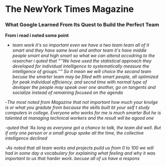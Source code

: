 # The NewYork Times Magazine

### What Google Learned From Its Quest to Build the Perfect Team

**From i read i noted some point**

- *team work it's so important even we have a two team team all of it smart and they have same level and anthor team it's have middle people smart and  high smart so what we can attend accodring to the resarcher i quted that "‘‘We have used the statistical approach they developed for individual intelligence to systematically measure the intelligence of groups.’’"*
*So it mean we will choice the secand team  becuse the smarter team may be filled with smart people, all optimized for peak individual efficiency. and secnd time with normal type of devloper the people may speak over one another, go on tangents and socialize instead of remaining focused on the agenda*

-*The most noted from Magazine  that  not important how much your knolge is or what you gradute from because the skills built bt your self t study computers in college. Everyone who works for me is much smarter  But he is talented at managing technical workers and the result will be agood one*


-*quted that ‘As long as everyone got a chance to talk, the team did well. But if only one person or a small group spoke all the time, the collective intelligence declined*


-*As noted that all team works and projects puild us from 0 to 100 we will  had in some day a vocabulary for explaining what  feeling and why it was important to us that harder work. becuse all of us have a respons*